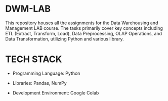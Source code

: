 # DWM-LAB
This repository houses all the assignments for the Data Warehousing and Management LAB course. The tasks primarily cover key concepts including ETL (Extract, Transform, Load), Data Preprocessing, OLAP Operations, and Data Transformation, utilizing Python and various library.

# TECH STACK
* Programming Language: Python

* Libraries: Pandas, NumPy

* Development Environment: Google Colab
